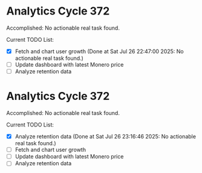 # Analytics Cycle 372

Accomplished: No actionable real task found.

Current TODO List:

- [x] Fetch and chart user growth  (Done at Sat Jul 26 22:47:00 2025: No actionable real task found.)
- [ ] Update dashboard with latest Monero price
- [ ] Analyze retention data

# Analytics Cycle 372

Accomplished: No actionable real task found.

Current TODO List:

- [x] Analyze retention data  (Done at Sat Jul 26 23:16:46 2025: No actionable real task found.)
- [ ] Fetch and chart user growth
- [ ] Update dashboard with latest Monero price
- [ ] Analyze retention data